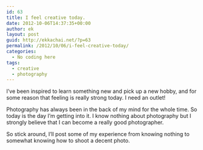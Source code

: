 ```yaml
---
id: 63
title: I feel creative today.
date: 2012-10-06T14:37:35+00:00
author: ek
layout: post
guid: http://ekkachai.net/?p=63
permalink: /2012/10/06/i-feel-creative-today/
categories:
  - No coding here
tags:
  - creative
  - photography
---
```

I&#8217;ve been inspired to learn something new and pick up a new hobby, and for some reason that feeling is really strong today. I need an outlet!

Photography has always been in the back of my mind for the whole time. So today is the day I&#8217;m getting into it. I know nothing about photography but I strongly believe that I can become a really good photographer.

So stick around, I&#8217;ll post some of my experience from knowing nothing to somewhat knowing how to shoot a decent photo.